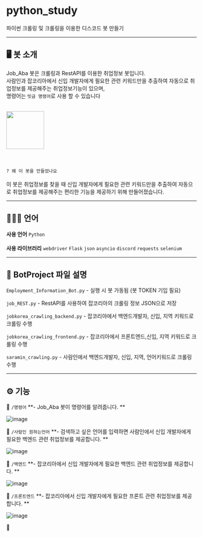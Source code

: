 # python_study
파이썬 크롤링 및 크롤링을 이용한 디스코드 봇 만들기

---

## 🖥️ 봇 소개
Job_Aba 봇은 크롤링과 RestAPI를 이용한 취업정보 봇입니다.<br>
사람인과 잡코리아에서 신입 개발자에게 필요한 관련 키워드만을 추출하여 자동으로 취업정보를 제공해주는 취업정보기능이 있으며,<br>
명령어는 ``빗금 명령어``로 사용 할 수 있습니다<br><br>

<a href="https://discord.com/api/oauth2/authorize?client_id=1122097943898488883&permissions=8&scope=applications.commands%20bot"><img width="100px" src="https://user-images.githubusercontent.com/68435966/187939033-005b1748-12d9-41e8-8e3b-8de047bbd0ae.png"/></a><br><br><br>

``? 왜 이 봇을 만들었나요 ``<br><br>
이 봇은 취업정보를 찾을 때 신입 개발자에게 필요한 관련 키워드만을 추출하여 자동으로 취업정보를 제공해주는 편리한 기능을 제공하기 위해 만들어졌습니다.

---

## 🧑‍🤝‍🧑 언어
**사용 언어** ``Python``<br><br>
**사용 라이브러리** ``webdriver`` ``Flask`` ``json`` ``asyncio`` ``discord`` ``requests`` ``selenium``

---

## 📖 BotProject 파일 설명

`Employment_Information_Bot.py` - 실행 시 봇 가동됨 (봇 TOKEN 기입 필요)

`job_REST.py` - RestAPI를 사용하여 잡코리아의 크롤링 정보 JSON으로 저장

`jobkorea_crawling_backend.py` -  잡코리아에서 백엔드개발자, 신입, 지역 키워드로 크롤링 수행

`jobkorea_crawling_frontend.py` - 잡코리아에서 프론트엔드,신입, 지역 키워드로 크롤링 수행

`saramin_crawling.py` - 사람인에서 백엔드개발자, 신입, 지역, 언어키워드로 크롤링 수행

---

## ⚙️ 기능
💬 ``/명령어`` **- Job_Aba 봇이 명령어를 알려줍니다. **<br>


![image](https://github.com/coder-juyeon/python_study/assets/122768623/1722cfb9-d64c-4ac2-9574-13b573acb526)

💬 ``/사람인 원하는언어`` **- 검색하고 싶은 언어를 입력하면 사람인에서 신입 개발자에게 필요한 백엔드 관련 취업정보를 제공합니다. **<br>


![image](https://github.com/coder-juyeon/python_study/assets/122768623/b6ba14f4-7c47-4235-948f-9df14d8f984b)

💬 ``/백엔드`` **- 잡코리아에서 신입 개발자에게 필요한 백엔드 관련 취업정보를 제공합니다. **<br>


![image](https://github.com/coder-juyeon/python_study/assets/122768623/f082d479-9905-4252-b343-906f19dbc398)

💬 ``/프론트엔드`` **- 잡코리아에서 신입 개발자에게 필요한 프론트 관련 취업정보를 제공합니다. **<br>


![image](https://github.com/coder-juyeon/python_study/assets/122768623/3af529b2-8469-4d30-a8f0-19ce4ded4eac)

📌
